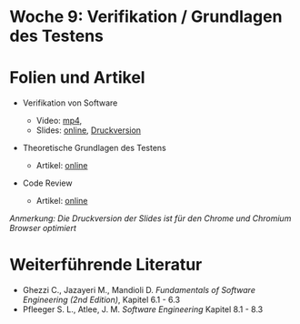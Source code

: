 # Woche 9: Verifikation / Grundlagen des Testens

# Folien und Artikel

* Verifikation von Software
    * Video:  [mp4](https://tube.switch.ch/videos/34477d35),  
    * Slides: [online](./slides/verification-overview.html), [Druckversion](./slides/verification-overview.html?print-pdf)

* Theoretische Grundlagen des Testens
    * Artikel: [online](./articles/testing-foundations.html)

* Code Review
    * Artikel: [online](https://pub-tools-public-publication-data.storage.googleapis.com/pdf/80735342aebcbfc8af4878373f842c25323cb985.pdf)


*Anmerkung: Die Druckversion der Slides ist für den Chrome und Chromium Browser optimiert*


# Weiterführende Literatur
* Ghezzi C., Jazayeri M., Mandioli D. *Fundamentals of Software Engineering (2nd Edition)*, Kapitel 6.1 - 6.3
* Pfleeger S. L., Atlee, J. M. *Software Engineering* Kapitel 8.1 - 8.3
